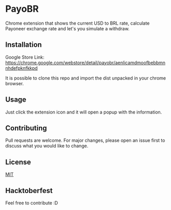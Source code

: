 # PayoBR

Chrome extension that shows the current USD to BRL rate, calculate Payoneer exchange rate and let's you simulate a withdraw.

## Installation


Google Store Link:
https://chrome.google.com/webstore/detail/payobr/aenlicamdmoofbebbmnnhdefpknfkkpd



It is possible to clone this repo and import the dist unpacked in your chrome browser.

## Usage
Just click the extension icon and it will open a popup with the information.

## Contributing
Pull requests are welcome. For major changes, please open an issue first to discuss what you would like to change.

## License
[MIT](https://choosealicense.com/licenses/mit/)

## Hacktoberfest
Feel free to contribute :D
